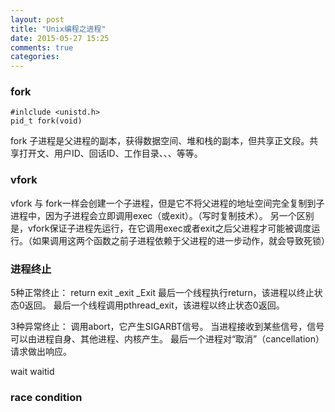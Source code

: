 ```yaml
---
layout: post
title: "Unix编程之进程"
date: 2015-05-27 15:25
comments: true
categories: 
---
```



### fork

    #inlclude <unistd.h>
    pid_t fork(void)

fork 子进程是父进程的副本，获得数据空间、堆和栈的副本，但共享正文段。共享打开文、用户ID、回话ID、工作目录、、、等等。


### vfork

vfork 与 fork一样会创建一个子进程，但是它不将父进程的地址空间完全复制到子进程中，因为子进程会立即调用exec（或exit）。（写时复制技术）。
另一个区别是，vfork保证子进程先运行，在它调用exec或者exit之后父进程才可能被调度运行。（如果调用这两个函数之前子进程依赖于父进程的进一步动作，就会导致死锁）


### 进程终止

5种正常终止：
return
exit
_exit _Exit
最后一个线程执行return，该进程以终止状态0返回。
最后一个线程调用pthread_exit，该进程以终止状态0返回。

3种异常终止：
调用abort，它产生SIGARBT信号。
当进程接收到某些信号，信号可以由进程自身、其他进程、内核产生。
最后一个进程对“取消”（cancellation）请求做出响应。

wait
waitid


### race condition



